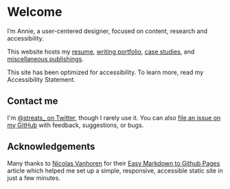 # Welcome
I’m Annie, a user-centered designer, focused on content, research and accessibility. 

This website hosts my [resume](resume.md), [writing portfolio](/work/index.md), [case studies](/case-studies/index.md), and [miscellaneous publishings](misc.md). 

This site has been optimized for accessibility. To learn more, read my Accessibility Statement.  

## Contact me
I'm [@streats_ on Twitter](https://twitter.com/streats_), though I rarely use it.
You can also [file an issue on my GitHub](https://github.com/streats/streats.github.io/issues) with feedback, suggestions, or bugs.

## Acknowledgements
Many thanks to [Nicolas Vanhoren](https://github.com/nicolas-van) for their [Easy Markdown to Github Pages](https://nicolas-van.github.io/easy-markdown-to-github-pages/) article which helped me set up a simple, responsive, accessible static site in just a few minutes. 